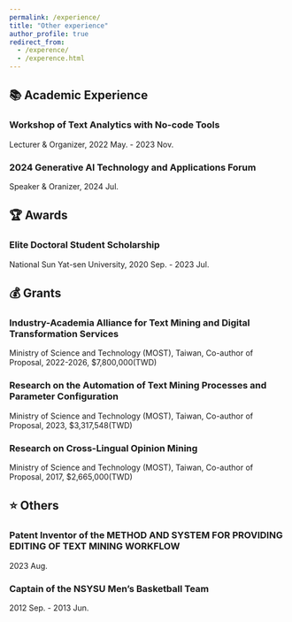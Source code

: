 ```yaml
---
permalink: /experience/
title: "Other experience"
author_profile: true
redirect_from: 
  - /experence/
  - /experence.html
---
```


## 📚 Academic Experience
### Workshop of Text Analytics with No-code Tools
Lecturer & Organizer, 2022 May. - 2023 Nov.
### 2024 Generative AI Technology and Applications Forum 
Speaker & Oranizer, 2024 Jul.

## 🏆 Awards
### Elite Doctoral Student Scholarship
National Sun Yat-sen University, 2020 Sep. - 2023 Jul.

## 💰 Grants
### Industry-Academia Alliance for Text Mining and Digital Transformation Services
Ministry of Science and Technology (MOST), Taiwan, Co-author of Proposal, 2022-2026, $7,800,000(TWD)
### Research on the Automation of Text Mining Processes and Parameter Configuration
Ministry of Science and Technology (MOST), Taiwan, Co-author of Proposal, 2023, $3,317,548(TWD)
### Research on Cross-Lingual Opinion Mining
Ministry of Science and Technology (MOST), Taiwan, Co-author of
Proposal, 2017, $2,665,000(TWD)

## ⭐️ Others
### Patent Inventor of the METHOD AND SYSTEM FOR PROVIDING EDITING OF TEXT MINING WORKFLOW
2023 Aug.
### Captain of the NSYSU Men’s Basketball Team
2012 Sep. - 2013 Jun.
